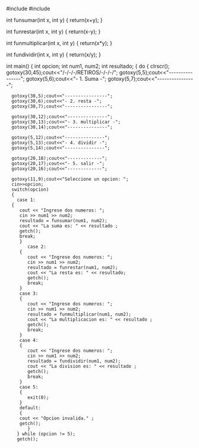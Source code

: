 #include <iostream>
#include <conio>

int funsumar(int x, int y)
{
    return(x+y);
}

int funrestar(int x, int y)
{
    return(x-y);
}

int funmultiplicar(int x, int y)
{
    return(x*y);
}

int fundividir(int x, int y)
{
    return(x/y);
}

int main()
{
    int opcion;
    int num1, num2;
    int resultado;
{
    do
    {
    	clrscr();
      gotoxy(30,45);cout<<"/-/-/-/RETIROS/-/-/-/";
      gotoxy(5,5);cout<<"----------------";
      gotoxy(5,6);cout<<"- 1. Suma -";
      gotoxy(5,7);cout<<"----------------";

      gotoxy(30,5);cout<<"----------------";
      gotoxy(30,6);cout<<"- 2. resta -";
      gotoxy(30,7);cout<<"----------------";

      gotoxy(30,12);cout<<"---------------";
      gotoxy(30,13);cout<<"- 3. multiplicar -";
      gotoxy(30,14);cout<<"---------------";

      gotoxy(5,12);cout<<"---------------";
      gotoxy(5,13);cout<<"- 4. dividir -";
      gotoxy(5,14);cout<<"---------------";

      gotoxy(20,18);cout<<"-------------";
      gotoxy(20,17);cout<<"- 5. salir -";
      gotoxy(20,16);cout<<"-------------";

      gotoxy(11,9);cout<<"Seleccione un opcion: ";
      cin>>opcion;
      switch(opcion)
      {
      	case 1:
      {
         cout << "Ingrese dos numeros: ";
         cin >> num1 >> num2;
         resultado = funsumar(num1, num2);
         cout << "La suma es: " << resultado ;
         getch();
         break;
         }
            case 2:
         {
         	cout << "Ingrese dos numeros: ";
            cin >> num1 >> num2;
            resultado = funrestar(num1, num2);
            cout << "La resta es: " << resultado;
            getch();
            break;
         }
         case 3:
         {
         	cout << "Ingrese dos numeros: ";
         	cin >> num1 >> num2;
            resultado = funmultiplicar(num1, num2);
            cout << "La multiplicacion es: " << resultado ;
            getch();
            break;
         }
         case 4:
         {
         	cout << "Ingrese dos numeros: ";
            cin >> num1 >> num2;
            resultado = fundividir(num1, num2);
            cout << "La division es: " << resultado ;
            getch();
            break;
         }
         case 5:
         {
         	exit(0);
         }
         default:
         {
         cout << "Opcion invalida." ;
         getch();
        	}
    	} while (opcion != 5);
		getch();
